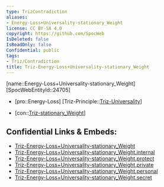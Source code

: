 ```yaml
---
type: TrizContradiction
aliases:
- Energy-Loss+Universality-stationary_Weight
license: CC BY-SA 4.0
copyright: https://github.com/SpocWeb
IsDeleted: false
IsReadOnly: false
Confidential: public
tags: 
- Triz/Contradiction
title: Triz-Energy-Loss+Universality-stationary_Weight
---
```

[name::Energy-Loss+Universality-stationary_Weight]
[SpocWebEntityId::24705]
+ [pro::Energy-Loss]
[Triz-Principle::[Triz-Universality](tech/Triz/Principle/Triz-Universality.md)]
- [con::[Triz-stationary_Weight](tech/Triz/Parameter/Triz-stationary_Weight.md)]



## Confidential Links & Embeds: 
- [Triz-Energy-Loss+Universality-stationary_Weight](../../../../_public/tech/Triz/Contradict/Triz-Energy-Loss+Universality-stationary_Weight.md) 
- [Triz-Energy-Loss+Universality-stationary_Weight.internal](../../../../_internal/tech/Triz/Contradict/Triz-Energy-Loss+Universality-stationary_Weight.internal.md) 
- [Triz-Energy-Loss+Universality-stationary_Weight.protect](../../../../_protect/tech/Triz/Contradict/Triz-Energy-Loss+Universality-stationary_Weight.protect.md) 
- [Triz-Energy-Loss+Universality-stationary_Weight.private](../../../../_private/tech/Triz/Contradict/Triz-Energy-Loss+Universality-stationary_Weight.private.md) 
- [Triz-Energy-Loss+Universality-stationary_Weight.personal](../../../../_personal/tech/Triz/Contradict/Triz-Energy-Loss+Universality-stationary_Weight.personal.md) 
- [Triz-Energy-Loss+Universality-stationary_Weight.secret](../../../../_secret/tech/Triz/Contradict/Triz-Energy-Loss+Universality-stationary_Weight.secret.md) 
